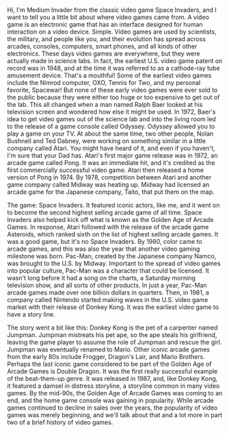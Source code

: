 
Hi, I&#39;m Medium Invader
from the classic video game Space Invaders,
and I want to tell you a little bit
about where video games came from.
A video game is an electronic game
that has an interface designed for human interaction
on a video device.
Simple.
Video games are used by scientists,
the military,
and people like you,
and their evolution has spread across arcades,
consoles,
computers,
smart phones,
and all kinds of other electronics.
These days video games are everywhere,
but they were actually made in science labs.
In fact, the earliest U.S. video game patent on record
was in 1948,
and at the time it was referred to
as a cathode-ray tube amusement device.
That&#39;s a mouthful!
Some of the earliest video games include
the Nimrod computer,
OXO,
Tennis for Two,
and my personal favorite, Spacewar!
But none of these early video games
were ever sold to the public
because they were either too huge
or too expensive
to get out of the lab.
This all changed when a man named Ralph Baer
looked at his television screen and wondered
how else it might be used.
In 1972, Baer&#39;s idea to get video games
out of the science lab and into the living room
led to the release of a game console
called Odyssey.
Odyssey allowed you to play a game on your TV.
At about the same time,
two other people, Nolan Bushnell and Ted Dabney,
were working on something similar
in a little company called Atari.
You might have heard of it,
and even if you haven&#39;t,
I&#39;m sure that your Dad has.
Atari&#39;s first major game release was in 1972,
an arcade game called Pong.
It was an immediate hit,
and it&#39;s credited
as the first commercially successful video game.
Atari then released a home version of Pong in 1974.
By 1978, competition between Atari
and another game company called Midway
was heating up.
Midway had licensed an arcade game
for the Japanese company, Taito,
that put them on the map.

The game:
Space Invaders.
It featured iconic actors, like me,
and it went on to become
the second highest selling arcade game of all time.
Space Invaders also helped kick off
what is known as the Golden Age of Arcade Games.
In response, Atari followed
with the release of the arcade game Asteroids,
which ranked sixth on the list
of highest selling arcade games.
It was a good game,
but it&#39;s no Space Invaders.
By 1980, color came to arcade games,
and this was also the year
that another video gaming milestone was born.
Pac-Man, created by the Japanese company Namco,
was brought to the U.S. by Midway.
Important to the spread
of video games into popular culture,
Pac-Man was a character that could be licensed.
It wasn&#39;t long before it had a song on the charts,
a Saturday morning television show,
and all sorts of other products.
In just a year, Pac-Man arcade games
made over one billion dollars in quarters.
Then, in 1981, a company called Nintendo
started making waves in the U.S. video game market
with their release of Donkey Kong.
It was the earliest video game
to have a story line.

The story went a bit like this:
Donkey Kong is the pet
of a carpenter named Jumpman.
Jumpman mistreats his pet ape,
so the ape steals his girlfriend,
leaving the game player to assume the role
of Jumpman and rescue the girl.
Jumpman was eventually renamed to Mario.
Other iconic arcade games from the early 80s include
Frogger,
Dragon&#39;s Lair,
and Mario Brothers.
Perhaps the last iconic game considered
to be part of the Golden Age of Arcade Games
is Double Dragon.
It was the first really successful example
of the beat-them-up genre.
It was released in 1987,
and, like Donkey Kong,
it featured a damsel in distress storyline,
a storyline common in many video games.
By the mid-90s, the Golden Age of Arcade Games
was coming to an end,
and the home game console
was gaining in popularity.
While arcade games continued
to decline in sales over the years,
the popularity of video games was merely beginning,
and we&#39;ll talk about that
and a lot more
in part two of a brief history of video games.
